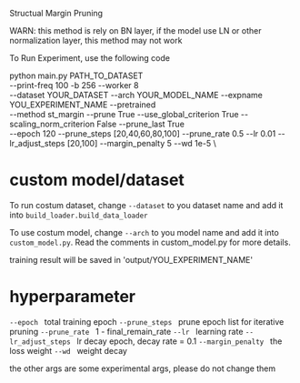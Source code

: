 Structual Margin Pruning

WARN: this method is rely on BN layer, if the model use LN or other normalization layer, this method may not work

To Run Experiment, use the following code


python main.py PATH_TO_DATASET \
--print-freq 100 -b 256 --worker 8 \
--dataset YOUR_DATASET --arch YOUR_MODEL_NAME --expname YOU_EXPERIMENT_NAME --pretrained \
--method st_margin --prune True --use_global_criterion True --scaling_norm_criterion False --prune_last True \
--epoch 120 --prune_steps [20,40,60,80,100] --prune_rate 0.5 --lr 0.01 --lr_adjust_steps [20,100] --margin_penalty 5 --wd 1e-5 \

# custom model/dataset

To run costum dataset, change `--dataset` to you dataset name and add it into `build_loader.build_data_loader`

To use costum model, change `--arch` to you model name and add it into `custom_model.py`. Read the comments in custom_model.py for more details.

training result will be saved in 'output/YOU_EXPERIMENT_NAME'

# hyperparameter
`--epoch ` total training epoch
`--prune_steps ` prune epoch list for iterative pruning
`--prune_rate ` 1 - final_remain_rate
`--lr ` learning rate
`--lr_adjust_steps ` lr decay epoch, decay rate = 0.1
`--margin_penalty ` the loss weight
`--wd ` weight decay

the other args are some experimental args, please do not change them





